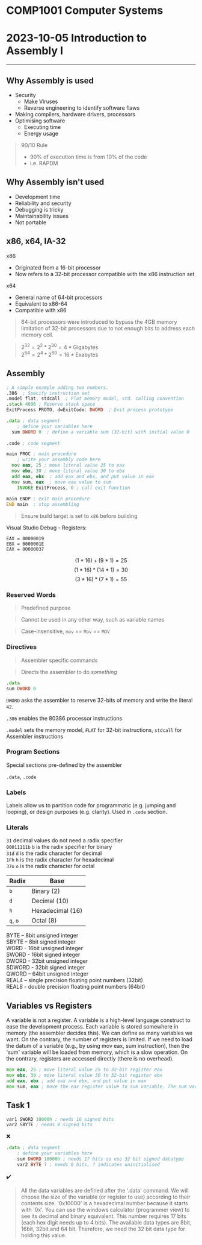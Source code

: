 # COMP1001 Computer Systems
# 2023-10-05 Introduction to Assembly I

---

## Why Assembly is used

- Security
    - Make Viruses
    - Reverse engineering to identify software flaws
- Making compilers, hardware drivers, processors
- Optimising software 
    - Executing time
    - Energy usage

> 90/10 Rule
> - 90% of execution time is from 10% of the code
> - i.e. RAPDM

## Why Assembly isn't used

- Development time
- Reliability and security
- Debugging is tricky
- Maintainability issues 
- Not portable

## x86, x64, IA-32

x86
- Originated from a 16-bit processor
- Now refers to a 32-bit processor compatible with the x86 instruction set

x64
- General name of 64-bit processors
- Equivalent to x86-64
- Compatible with x86

> 64-bit processors were introduced to bypass the 4GB memory limitation of 32-bit processors due to not enough bits to address each memory cell.

> $2^{32} = 2^2 * 2^{30} = 4 * \text{Gigabytes}$ <br>
> $2^{64} = 2^4 * 2^{60} = 16 * \text{Exabytes}$

## Assembly

```asm
; A simple example adding two numbers.
.386  ; Specify instruction set
.model flat, stdcall  ; Flat memory model, std. calling convention
.stack 4096 ; Reserve stack space
ExitProcess PROTO, dwExitCode: DWORD  ; Exit process prototype

.data ; data segment
	; define your variables here
  sum DWORD 0  ; define a variable sum (32-bit) with initial value 0
  
.code ; code segment

main PROC ; main procedure
	; write your assembly code here
  mov eax, 25 ; move literal value 25 to eax
  mov ebx, 30 ; move literal value 30 to ebx
  add eax, ebx  ; add eax and ebx, and put value in eax
  mov sum, eax  ; move eax value to sum
	INVOKE ExitProcess, 0 ; call exit function
  
main ENDP ; exit main procedure
END main  ; stop assembling
```

> Ensure build target is set to `x86` before building

Visual Studio Debug - Registers:
```
EAX = 00000019
EBX = 0000001E
EAX = 00000037
```

$$(1*16) + (9*1) = 25$$
$$(1*16) * (14*1) = 30$$
$$(3*16) * (7*1) = 55$$

### Reserved Words

> Predefined purpose

> Cannot be used in any other way, such as variable names

> Case-insensitive, `mov` == `Mov` == `MOV`

### Directives

> Assembler specific commands

> Directs the assembler to do *something*

```asm
.data
sum DWORD 0
```

`DWORD` asks the assembler to reserve 32-bits of memory and write the literal `42`.

`.386` enables the 80386 processor instructions

`.model` sets the memory model, `FLAT` for 32-bit instructions, `stdcall` for Assembler instructions

### Program Sections

Special sections pre-defined by the assembler

`.data`, `.code`

### Labels

Labels allow us to partition code for programmatic (e.g. jumping and looping), or design purposes (e.g. clarity). Used in `.code` section.

### Literals

`31` decimal values do not need a radix specifier <br>
`00011111b` `b` is the radix specifier for binary <br>
`31d` `d` is the radix character for decimal <br>
`1Fh` `h` is the radix character for hexadecimal <br>
`37o` `o` is the radix character for octal

Radix | Base
---   | ---
`b` | Binary (2)
`d` | Decimal (10)
`h` | Hexadecimal (16)
`q`, `o` | Octal (8)

BYTE – 8bit unsigned integer <br>
SBYTE – 8bit signed integer <br>
WORD - 16bit unsigned integer <br>
SWORD - 16bit signed integer <br>
DWORD - 32bit unsigned integer <br>
SDWORD - 32bit signed integer <br>
QWORD – 64bit unsigned integer <br>
REAL4 – single precision floating point numbers (32bit) <br>
REAL8 - double precision floating point numbers (64bit) <br>

## Variables vs Registers

A variable is not a register. A variable is a high-level language construct to ease the development process. Each variable is stored somewhere in memory (the assembler decides this). We can define as many variables we want. On the contrary, the number of registers is limited. If we need to load the datum of a variable (e.g., by using mov eax, sum instruction), then the 'sum' variable will be loaded from memory, which is a slow operation. On the contrary, registers are accessed directly (there is no overhead).

```asm
mov eax, 25 ; move literal value 25 to 32-bit register eax
mov ebx, 30 ; move literal value 30 to 32-bit register ebx
add eax, ebx ; add eax and ebx, and put value in eax
mov sum, eax ; move the eax register value to sum variable. The sum variable is stored into memory
```

## Task 1

```asm
var1 SWORD 10000h ; needs 16 signed bits
var2 SBYTE ; needs 8 signed bits
``` 
:x:

```asm
.data ; data segment
	; define your variables here
	sum DWORD 10000h ; needs 17 bits so use 32 bit signed datatype
	var2 BYTE ? ; needs 8 bits, ? indicates uninitialised
```
:heavy_check_mark:

> All the data variables are defined after the '.data' command. We will choose the size of the variable (or register to use) according to their contents size. '0x10000' is a hexadecimal number because it starts with '0x'. You can use the windows calculator (programmer view) to see its decimal and binary equivalent. This number requires 17 bits (each hex digit needs up to 4 bits). The available data types are 8bit, 16bit, 32bit and 64 bit. Therefore, we need the 32 bit data type for holding this value.
